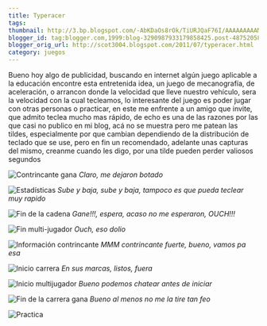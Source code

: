 ```yaml
---
title: Typeracer
tags:
thumbnail: http://3.bp.blogspot.com/-AbKDaOs8rOk/TiURJQaF76I/AAAAAAAAAM0/k4OTThXsLew/s72-c/ContrincanteGana.png
blogger_id: tag:blogger.com,1999:blog-3290987933179858425.post-4875205843975611519
blogger_orig_url: http://scot3004.blogspot.com/2011/07/typeracer.html
category: juegos
---
```


Bueno hoy algo de publicidad, buscando en internet algún juego aplicable a la educación encontre esta entretenida idea, un juego de mecanografía, de aceleración, o arrancon donde la velocidad que lleve nuestro vehículo, sera la velocidad con la cual tecleamos, lo interesante del juego es poder jugar con otras personas o practicar, en este me enfrente a un amigo que invite, que admito teclea mucho mas rápido, de echo es una de las razones por las que casi no publico en mi blog, acá no se muestra pero me patean las tildes, especialmente por que cambian dependiendo de la distribución de teclado que se use, pero en fin un recomendado, adelante unas capturas del mismo, creanme cuando les digo, por una tilde pueden perder valiosos segundos

![Contrincante gana](//3.bp.blogspot.com/-AbKDaOs8rOk/TiURJQaF76I/AAAAAAAAAM0/k4OTThXsLew/s640/ContrincanteGana.png)
*Claro, me dejaron botado*

![Estadísticas](//2.bp.blogspot.com/-1PYefFXXP8o/TiURKEOAjRI/AAAAAAAAAM4/IPPxJ-Z3VzE/s640/Estadisticas.png)
*Sube y baja, sube y baja, tampoco es que pueda teclear muy rapido*

![Fin de la cadena](//4.bp.blogspot.com/-bV-brFU1Afs/TiURLAgGkAI/AAAAAAAAAM8/Hwfh0XhgRBU/s640/Fin+Carrera.png)
*Gane!!!, espera, acaso no me esperaron, OUCH!!!*

![Fin multi-jugador](//3.bp.blogspot.com/-fkLcvp1HMSk/TiURMSlJf_I/AAAAAAAAANA/Rk7_QJu8wGA/s640/Fin+Multi.png)
*Ouch, eso dolio*

![Información contrincante](//3.bp.blogspot.com/-s4fEPZCwu9Q/TiURNC2LJEI/AAAAAAAAANE/7eru-63j4-A/s640/info+contrincante.png)
*MMM contrincante fuerte, bueno, vamos pa esa*

![Inicio carrera](//2.bp.blogspot.com/-k7qRcuD_lUs/TiUROFJoGrI/AAAAAAAAANI/9um-S6YCJ2E/s640/Inicio+Carrera.png)
*En sus marcas, listos, fuera*

![Inicio multijugador](//1.bp.blogspot.com/-d4ZtcEdKT_g/TiURPMeNH6I/AAAAAAAAANM/F0cNnfozc5w/s640/Inicio+Multi.png)
*Bueno podemos chatear antes de iniciar*

![Fin de la carrera gana](//3.bp.blogspot.com/-nA-ZqXm-Vqo/TiUSbV0oKII/AAAAAAAAANU/EEKvZY3MkwA/s640/fin+practica.png)
*Bueno al menos no me la tire tan feo*

![Practica](//4.bp.blogspot.com/-UFuNRw_Blag/TiUVh9X5AnI/AAAAAAAAANg/3G1T2KcOSms/s1600/15333530841_G6c38.jpg)
